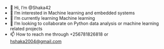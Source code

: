 - 👋 Hi, I’m @Shaka42
- 👀 I’m interested in Machine learning and embedded systems
- 🌱 I’m currently learning Machine learning
- 💞️ I’m looking to collaborate on Python data analysis or machine learning related projects
- 📫 How to reach me  through +256781826818 or hshaka2004@gmail.com

<!---
Shaka42/Shaka42 is a ✨ special ✨ repository because its `README.md` (this file) appears on your GitHub profile.
You can click the Preview link to take a look at your changes.
--->
